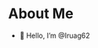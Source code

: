 # About Me

- 🌝 Hello, I’m @Iruag62
<!---
Iruag62/Iruag62 is a ✨ special ✨ repository because its `README.md` (this file) appears on your GitHub profile.
You can click the Preview link to take a look at your changes.
--->
